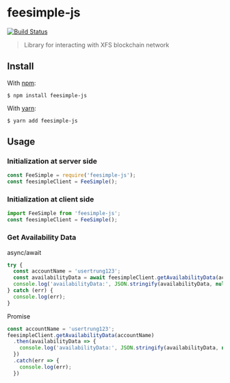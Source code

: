 # feesimple-js

[![Build Status](https://travis-ci.org/Qix-/color-string.svg?branch=master)](https://github.com/FeeSimple/feesimple-js)

> Library for interacting with XFS blockchain network

## Install

With [npm](http://npmjs.org/):

```console
$ npm install feesimple-js
```

With [yarn](https://yarnpkg.com):

```console
$ yarn add feesimple-js
```

## Usage

### Initialization at server side

```js
const FeeSimple = require('feesimple-js');
const feesimpleClient = FeeSimple();
```

### Initialization at client side

```js
import FeeSimple from 'feesimple-js';
const feesimpleClient = FeeSimple();
```

### Get Availability Data

async/await

```js
try {
  const accountName = 'usertrung123';
  const availabilityData = await feesimpleClient.getAvailabilityData(accountName);
  console.log('availabilityData:', JSON.stringify(availabilityData, null, 2));
} catch (err) {
  console.log(err);
}
```

Promise

```js
const accountName = 'usertrung123';
feesimpleClient.getAvailabilityData(accountName)
  .then(availabilityData => {
    console.log('availabilityData:', JSON.stringify(availabilityData, null, 2));
  })
  .catch(err => {
    console.log(err);
  })
```